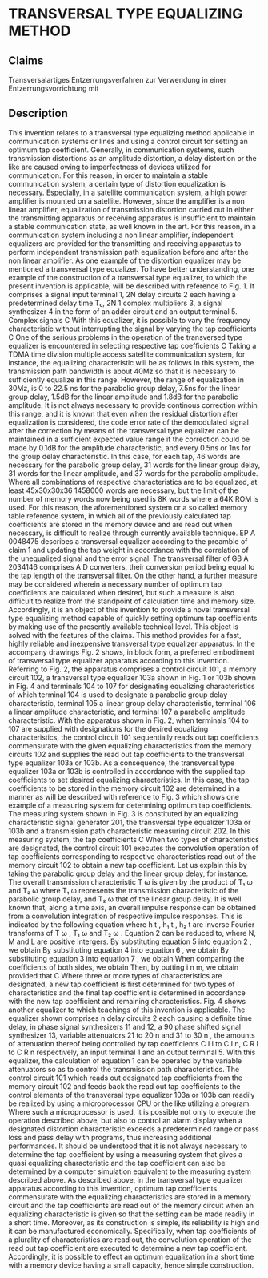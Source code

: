 # TRANSVERSAL TYPE EQUALIZING METHOD

## Claims
Transversalartiges Entzerrungsverfahren zur Verwendung in einer Entzerrungsvorrichtung mit

## Description
This invention relates to a transversal type equalizing method applicable in communication systems or lines and using a control circuit for setting an optimum tap coefficient. Generally, in communication systems, such transmission distortions as an amplitude distortion, a delay distortion or the like are caused owing to imperfectness of devices utilized for communication. For this reason, in order to maintain a stable communication system, a certain type of distortion equalization is necessary. Especially, in a satellite communication system, a high power amplifier is mounted on a satellite. However, since the amplifier is a non linear amplifier, equalization of transmission distortion carried out in either the transmitting apparatus or receiving apparatus is insufficient to maintain a stable communication state, as well known in the art. For this reason, in a communication system including a non linear amplifier, independent equalizers are provided for the transmitting and receiving apparatus to perform independent transmission path equalization before and after the non linear amplifier. As one example of the distortion equalizer may be mentioned a transversal type equalizer. To have better understanding, one example of the construction of a transversal type equalizer, to which the present invention is applicable, will be described with reference to Fig. 1. It comprises a signal input terminal 1, 2N delay circuits 2 each having a predetermined delay time T₀, 2N 1 complex multipliers 3, a signal synthesizer 4 in the form of an adder circuit and an output terminal 5. Complex signals C With this equalizer, it is possible to vary the frequency characteristic without interrupting the signal by varying the tap coefficients C One of the serious problems in the operation of the transversed type equalizer is encountered in selecting respective tap coefficients C Taking a TDMA time division multiple access satellite communication system, for instance, the equalizing characteristic will be as follows In this system, the transmission path bandwidth is about 40Mz so that it is necessary to sufficiently equalize in this range. However, the range of equalization in 30Mz, is 0 to 22.5 ns for the parabolic group delay, 7.5ns for the linear group delay, 1.5dB for the linear amplitude and 1.8dB for the parabolic amplitude. It is not always necessary to provide continous correction within this range, and it is known that even when the residual distortion after equalization is considered, the code error rate of the demodulated signal after the correction by means of the transversal type equalizer can be maintained in a sufficient expected value range if the correction could be made by 0.1dB for the amplitude characteristic, and every 0.5ns or 1ns for the group delay characteristic. In this case, for each tap, 46 words are necessary for the parabolic group delay, 31 words for the linear group delay, 31 words for the linear amplitude, and 37 words for the parabolic amplitude. Where all combinations of respective characteristics are to be equalized, at least 45x30x30x36 1458000 words are necessary, but the limit of the number of memory words now being used is 8K words where a 64K ROM is used. For this reason, the aforementioned system or a so called memory table reference system, in which all of the previously calculated tap coefficients are stored in the memory device and are read out when necessary, is difficult to realize through currently available technique. EP A 0048475 describes a transversal equalizer according to the preamble of claim 1 and updating the tap weight in accordance with the correlation of the unequalized signal and the error signal. The transversal filter of GB A 2034146 comprises A D converters, their conversion period being equal to the tap length of the transversal filter. On the other hand, a further measure may be considered wherein a necessary number of optimum tap coefficients are calculated when desired, but such a measure is also difficult to realize from the standpoint of calculation time and memory size. Accordingly, it is an object of this invention to provide a novel transversal type equalizing method capable of quickly setting optimum tap coefficients by making use of the presently available technical level. This object is solved with the features of the claims. This method provides for a fast, highly reliable and inexpensive transversal type equalizer apparatus. In the accompany drawings Fig. 2 shows, in block form, a preferred embodiment of transversal type equalizer apparatus according to this invention. Referring to Fig. 2, the apparatus comprises a control circuit 101, a memory circuit 102, a transversal type equalizer 103a shown in Fig. 1 or 103b shown in Fig. 4 and terminals 104 to 107 for designating equalizing characteristics of which terminal 104 is used to designate a parabolic group delay characteristic, terminal 105 a linear group delay characteristic, terminal 106 a linear amplitude characteristic, and terminal 107 a parabolic amplitude characteristic. With the apparatus shown in Fig. 2, when terminals 104 to 107 are supplied with designations for the desired equalizing characteristics, the control circuit 101 sequentially reads out tap coefficients commensurate with the given equalizing characteristics from the memory circuits 102 and supplies the read out tap coefficients to the transversal type equalizer 103a or 103b. As a consequence, the transversal type equalizer 103a or 103b is controlled in accordance with the supplied tap coefficients to set desired equalizing characteristics. In this case, the tap coefficients to be stored in the memory circuit 102 are determined in a manner as will be described with reference to Fig. 3 which shows one example of a measuring system for determining optimum tap coefficients. The measuring system shown in Fig. 3 is constituted by an equalizing characteristic signal generator 201, the transversal type equalizer 103a or 103b and a transmission path characteristic measuring circuit 202. In this measuring system, the tap coefficients C When two types of characteristics are designated, the control circuit 101 executes the convolution operation of tap coefficients corresponding to respective characteristics read out of the memory circuit 102 to obtain a new tap coefficient. Let us explain this by taking the parabolic group delay and the linear group delay, for instance. The overall transmission characteristic T ω is given by the product of T₁ ω and T₂ ω where T₁ ω represents the transmission characteristic of the parabolic group delay, and T₂ ω that of the linear group delay. It is well known that, along a time axis, an overall impulse response can be obtained from a convolution integration of respective impulse responses. This is indicated by the following equation where h t , h₁ t , h₂ t are inverse Fourier transforms of T ω , T₁ ω and T₂ ω . Equation 2 can be reduced to, where N, M and L are positive intergers. By substituting equation 5 into equation 2 , we obtain By substituting equation 4 into equation 6 , we obtain By substituting equation 3 into equation 7 , we obtain When comparing the coefficients of both sides, we obtain Then, by putting i n m, we obtain provided that C Where three or more types of characteristics are designated, a new tap coefficient is first determined for two types of characteristics and the final tap coefficient is determined in accordance with the new tap coefficient and remaining characteristics. Fig. 4 shows another equalizer to which teachings of this invention is applicable. The equalizer shown comprises n delay circuits 2 each causing a definite time delay, in phase signal synthesizers 11 and 12, a 90 phase shifted signal synthesizer 13, variable attenuators 21 to 20 n and 31 to 30 n , the amounts of attenuation thereof being controlled by tap coefficients C I l to C I n, C R l to C R n respectively, an input terminal 1 and an output terminal 5. With this equalizer, the calculation of equation 1 can be operated by the variable attenuators so as to control the transmission path characteristics. The control circuit 101 which reads out designated tap coefficients from the memory circuit 102 and feeds back the read out tap coefficients to the control elements of the transversal type equalizer 103a or 103b can readily be realized by using a microprocessor CPU or the like utilizing a program. Where such a microprocessor is used, it is possible not only to execute the operation described above, but also to control an alarm display when a designated distortion characteristic exceeds a predetermined range or pass loss and pass delay with programs, thus increasing additional performances. It should be understood that it is not always necessary to determine the tap coefficient by using a measuring system that gives a quasi equalizing characteristic and the tap coefficient can also be determined by a computer simulation equivalent to the measuring system described above. As described above, in the transversal type equalizer apparatus according to this invention, optimum tap coefficients commensurate with the equalizing characteristics are stored in a memory circuit and the tap coefficients are read out of the memory circuit when an equalizing characteristic is given so that the setting can be made readily in a short time. Moreover, as its construction is simple, its reliability is high and it can be manufactured economically. Specifically, when tap coefficients of a plurality of characteristics are read out, the convolution operation of the read out tap coefficient are executed to determine a new tap coefficient. Accordingly, it is possible to effect an optimum equalization in a short time with a memory device having a small capacity, hence simple construction.